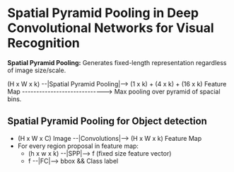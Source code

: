 # Spatial Pyramid Pooling in Deep Convolutional Networks for Visual Recognition

**Spatial Pyramid Pooling:** Generates fixed-length representation regardless of image size/scale.

(H x W x k) --|Spatial Pyramid Pooling|--> (1 x k) + (4 x k) + (16 x k)
Feature Map -----------------------------> Max pooling over pyramid of spacial bins.

## Spatial Pyramid Pooling for Object detection
* (H x W x C) Image --|Convolutions|--> (H x W x k) Feature Map
* For every region proposal in feature map:
  * (h x w x k) --|SPP|--> f (fixed size feature vector) 
  * f --|FC|--> bbox && Class label
